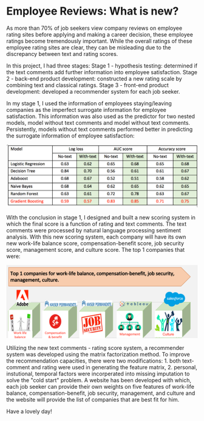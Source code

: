 # Employee Reviews: What is new?

As more than 70% of job seekers view company reviews on employee rating sites before applying and making a career decision, these employee ratings become tremendously important. While the overall ratings of these employee rating sites are clear, they can be misleading due to the discrepancy between text and rating scores. 

In this project, I had three stages:
  Stage 1 - hypothesis testing: determined if the text comments add further information into employee   satisfaction.
  Stage 2 - back-end product development: constructed a new rating scale by combining text and classical ratings.
  Stage 3 - front-end product development: developed a recommender system for each job seeker.

In my stage 1, I used the information of employees staying/leaving companies as the imperfect surrogate information for employee satisfaction. This information was also used as the predictor for two nested models, model without text comments and model without text comments. Persistently, models without text comments performed better in predicting the surrogate information of employee satisfaction:


![Alt text](images/predictive_models.png?raw=true "Title")



With the conclusion in stage 1, I designed and built a new scoring system in which the final score is a function of rating and text comments. The text comments were processed by natural language processing sentiment analysis. With this new scoring system, each company will have its own new work-life balance score, compensation-benefit score, job security score, management score, and culture score. The top 1 companies that were:

![Alt text](images/top_1_companies.png?raw=true "Title")

Utilizing the new text comments - rating score system, a recommender system was developed using the matrix factorization method. To improve the recommendation capacities, there were two modifications: 1. both text-comment and rating were used in generating the feature matrix, 2. personal, instutional, temporal factors were incorperated into missing imputation to solve the "cold start" problem. A website has been developed with which, each job seeker can provide their own weights on five features of work-life balance, compensation-benefit, job security, management, and culture and the website will provide the list of companies that are best fit for him.

Have a lovely day!














